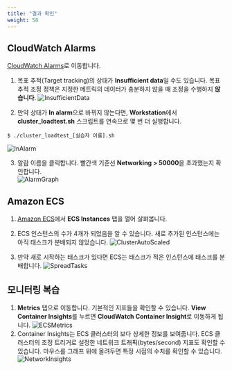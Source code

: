 ```yaml
---
title: "결과 확인"
weight: 58
---
```


## CloudWatch Alarms
[CloudWatch Alarms](https://ap-northeast-2.console.aws.amazon.com/cloudwatch/home?region=ap-northeast-2#alarmsV2:!alarmStateFilter=ALARM)로 이동합니다.

1. 목표 추적(Target tracking)의 상태가 **Insufficient data**일 수도 있습니다. 목표 추적 조정 정책은 지정한 메트릭의 데이터가 충분하지 않을 때 조정을 수행하지 **않습니다**. 
![InsufficientData](/images/autoscale/cluster/cluster_alarm_insufficient_data.png)

2. 만약 상태가 **In alarm**으로 바뀌지 않는다면, **Workstation**에서 **cluster_loadtest.sh** 스크립트를 연속으로 몇 번 더 실행합니다. 
~~~
$ ./cluster_loadtest_[실습자 이름].sh 
~~~
![InAlarm](/images/autoscale/cluster/cluster_in_alarm_cw.png)

3. 알람 이름을 클릭합니다. 빨간색 기준선 **Networking > 50000**을 초과했는지 확인합니다.  
![AlarmGraph](/images/autoscale/cluster/cw_alarm_graph.png)


## Amazon ECS
1. [Amazon ECS](https://console.aws.amazon.com/ecs)에서 **ECS Instances** 탭을 열어 살펴봅니다.

6. ECS 인스턴스의 수가 4개가 되었음을 알 수 있습니다. 새로 추가된 인스턴스에는 아직 태스크가 분배되지 않았습니다. 
![ClusterAutoScaled](/images/autoscale/cluster/cluster_as_become_4.png)

1. 만약 새로 시작하는 태스크가 있다면 ECS는 태스크가 적은 인스턴스에 태스크를 분배합니다. 
![SpreadTasks](/images/autoscale/cluster/spread_tasks.png)


## 모니터링 복습
1. **Metrics** 탭으로 이동합니다. 기본적인 지표들을 확인할 수 있습니다. **View Container Insights**를 누르면 **CloudWatch Container Insight**로 이동하게 됩니다. 
![ECSMetrics](/images/autoscale/cluster/cluster_metrics.png)
1. Container Insights는 ECS 클러스터의 보다 상세한 정보를 보여줍니다. ECS 클러스터의 조정 트리거로 설정한 네트워크 트래픽(bytes/second) 지표도 확인할 수 있습니다. 마우스를 그래프 위에 올려두면 특정 시점의 수치를 확인할 수 있습니다.  
![NetworkInsights](/images/autoscale/cluster/container_insights_network.png)
